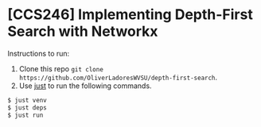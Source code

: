# [CCS246] Implementing Depth-First Search with Networkx

Instructions to run:
1. Clone this repo `git clone https://github.com/OliverLadoresWVSU/depth-first-search`.
2. Use [just](https://github.com/casey/just) to run the following commands.

```sh
$ just venv
$ just deps
$ just run
```
